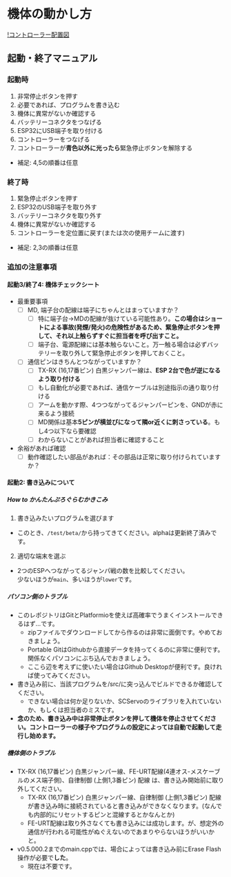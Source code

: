 # 機体の動かし方
[!コントローラー配置図](./controller_layout.png)
## 起動・終了マニュアル
### 起動時
1. 非常停止ボタンを押す
2. 必要であれば、プログラムを書き込む
3. 機体に異常がないか確認する
4. バッテリーコネクタをつなげる
5. ESP32にUSB端子を取り付ける
6. コントローラーをつなげる
7. コントローラーが**青色以外に光ったら**緊急停止ボタンを解除する
- 補足: 4,5の順番は任意
### 終了時
1. 緊急停止ボタンを押す
2. ESP32のUSB端子を取り外す
3. バッテリーコネクタを取り外す
4. 機体に異常がないか確認する
5. コントローラーを定位置に戻す(または次の使用チームに渡す)
- 補足: 2,3の順番は任意
### 追加の注意事項
#### 起動3/終了4: 機体チェックシート
- 最重要事項
  - [ ] MD, 端子台の配線は端子にちゃんとはまっていますか？
    - [ ] 特に端子台->MDの配線が抜けている可能性あり。**この場合はショートによる事故(発煙/発火)の危険性があるため、緊急停止ボタンを押して、それ以上触らずすぐに担当者を呼び出すこと。**
    - [ ] 端子台、電源配線には基本触らないこと。万一触る場合は必ずバッテリーを取り外して緊急停止ボタンを押しておくこと。
  - [ ] 通信ピンはきちんとつながっていますか？
    - [ ] TX-RX (16,17番ピン) 白黒ジャンパー線は、**ESP 2台で色が逆になるよう取り付ける**
    - [ ] もし自動化が必要であれば、通信ケーブルは別途指示の通り取り付ける
    - [ ] アームを動かす際、4つつながってるジャンパーピンを、GNDが赤に来るよう接続
    - [ ] MD関係は基本**5ピンが横並びになって隣or近くに刺さっている**。もし4つ以下なら要確認
    - [ ] わからないことがあれば担当者に確認すること
- 余裕があれば確認
  - [ ] 動作確認したい部品があれば：その部品は正常に取り付けられていますか？
#### 起動2: 書き込みについて
##### How to かんたんぷろぐらむかきこみ
1. 書き込みたいプログラムを選びます
  - このとき、`/test/beta/`から持ってきてください。alphaは更新終了済みです。
2. 適切な端末を選ぶ
  - 2つのESPへつながってるジャンパ戦の数を比較してください。<br>少ないほうが`main`、多いほうが`lower`です。


##### パソコン側のトラブル
- このレポジトリはGitとPlatformioを使えば高確率でうまくインストールできるはず...です。
  - zipファイルでダウンロードしてから作るのは非常に面倒です。やめておきましょう。
  - Portable GitはGithubから直接データを持ってくるのに非常に便利です。関係なくパソコンにぶち込んでおきましょう。
  - ここら辺を考えずに使いたい場合はGithub Desktopが便利です。良ければ使ってみてください。
- 書き込み前に、当該プログラムを/src/に突っ込んでビルドできるか確認してください。
  - できない場合は何か足りないか、SCServoのライブラリを入れていないか、もしくは担当者のミスです。
- **念のため、書き込み中は非常停止ボタンを押して機体を停止させてください。コントローラーの様子やプログラムの設定によっては自動で起動して走行し始めます。**
##### 機体側のトラブル
- TX-RX (16,17番ピン) 白黒ジャンパー線、FE-URT配線(4連オス-メスケーブルのメス端子側)、自律制御 (上側1,3番ピン) 配線 は、書き込み開始前に取り外してください。
  - TX-RX (16,17番ピン) 白黒ジャンパー線、自律制御 (上側1,3番ピン) 配線が書き込み時に接続されていると書き込みができなくなります。(なんでも内部的にリセットするピンと混線するとかなんとか)
  - FE-URT配線は取り外さなくても書き込みには成功します。が、想定外の通信が行われる可能性がぬぐえないのであまりやらないほうがいいかと。
- v0.5.000.2までのmain.cppでは、場合によっては書き込み前にErase Flash操作が必要で**した**。
  - 現在は不要です。